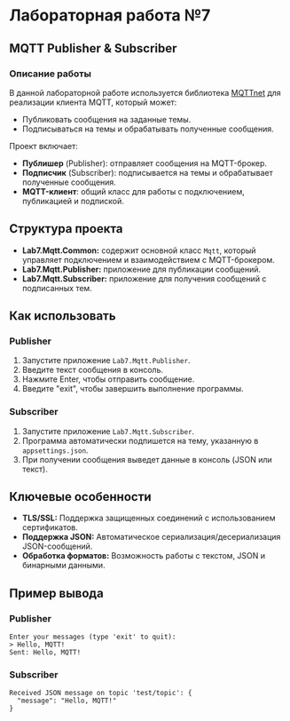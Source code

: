 # Лабораторная работа №7
## MQTT Publisher & Subscriber

### Описание работы

В данной лабораторной работе используется библиотека [MQTTnet](https://github.com/dotnet/MQTTnet) для реализации клиента MQTT, который может:
- Публиковать сообщения на заданные темы.
- Подписываться на темы и обрабатывать полученные сообщения.

Проект включает:
- **Публишер** (Publisher): отправляет сообщения на MQTT-брокер.
- **Подписчик** (Subscriber): подписывается на темы и обрабатывает полученные сообщения.
- **MQTT-клиент**: общий класс для работы с подключением, публикацией и подпиской.

## Структура проекта

- **Lab7.Mqtt.Common:** содержит основной класс `Mqtt`, который управляет подключением и взаимодействием с MQTT-брокером.
- **Lab7.Mqtt.Publisher:** приложение для публикации сообщений.
- **Lab7.Mqtt.Subscriber:** приложение для получения сообщений с подписанных тем.


## Как использовать

### Publisher

1. Запустите приложение `Lab7.Mqtt.Publisher`.
2. Введите текст сообщения в консоль.
3. Нажмите Enter, чтобы отправить сообщение.
4. Введите "exit", чтобы завершить выполнение программы.

### Subscriber

1. Запустите приложение `Lab7.Mqtt.Subscriber`.
2. Программа автоматически подпишется на тему, указанную в `appsettings.json`.
3. При получении сообщения выведет данные в консоль (JSON или текст).

## Ключевые особенности

- **TLS/SSL:** Поддержка защищенных соединений с использованием сертификатов.
- **Поддержка JSON:** Автоматическое сериализация/десериализация JSON-сообщений.
- **Обработка форматов:** Возможность работы с текстом, JSON и бинарными данными.

## Пример вывода

### Publisher
```
Enter your messages (type 'exit' to quit):
> Hello, MQTT!
Sent: Hello, MQTT!
```

### Subscriber
```
Received JSON message on topic 'test/topic': {
  "message": "Hello, MQTT!"
}
```
